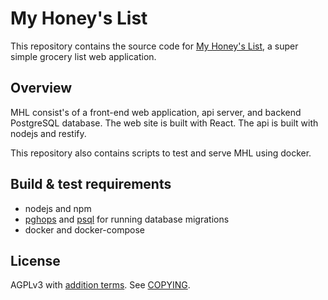 # My Honey's List

This repository contains the source code for [My Honey's
List](https://myhoneyslist.com), a super simple grocery list web
application.

## Overview

MHL consist's of a front-end web application, api server, and backend
PostgreSQL database. The web site is built with React. The api is
built with nodejs and restify.

This repository also contains scripts to test and serve MHL using
docker.

## Build & test requirements

* nodejs and npm
* [pghops](https://github.com/brewski82/pghops) and [psql](http://postgresguide.com/utilities/psql.html) for running database migrations
* docker and docker-compose

## License

AGPLv3 with [addition terms](TERMS). See [COPYING](COPYING).
